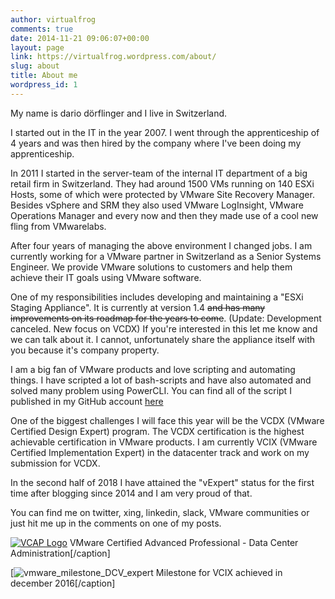 ```yaml
---
author: virtualfrog
comments: true
date: 2014-11-21 09:06:07+00:00
layout: page
link: https://virtualfrog.wordpress.com/about/
slug: about
title: About me
wordpress_id: 1
---
```


My name is dario dörflinger and I live in Switzerland.



I started out in the IT in the year 2007. I went through the apprenticeship of 4 years and was then hired by the company where I've been doing my apprenticeship.

In 2011 I started in the server-team of the internal IT department of a big retail firm in Switzerland. They had around 1500 VMs running on 140 ESXi Hosts, some of which were protected by VMware Site Recovery Manager. Besides vSphere and SRM they also used VMware LogInsight, VMware Operations Manager and every now and then they made use of a cool new fling from VMwarelabs.

After four years of managing the above environment I changed jobs. I am currently working for a VMware partner in Switzerland as a Senior Systems Engineer. We provide VMware solutions to customers and help them achieve their IT goals using VMware software.

One of my responsibilities includes developing and maintaining a "ESXi Staging Appliance". It is currently at version 1.4 <del>and has many improvements on its roadmap for the years to come</del>. (Update: Development canceled. New focus on VCDX) If you're interested in this let me know and we can talk about it. I cannot, unfortunately share the appliance itself with you because it's company property.

I am a big fan of VMware products and love scripting and automating things. I have scripted a lot of bash-scripts and have also automated and solved many problem using PowerCLI. You can find all of the script I published in my GitHub account [here](https://github.com/virtualFrog/PowerCLI-Scripts)

One of the biggest challenges I will face this year will be the VCDX (VMware Certified Design Expert) program. The VCDX certification is the highest achievable certification in VMware products. I am currently VCIX (VMware Certified Implementation Expert) in the datacenter track and work on my submission for VCDX.

In the second half of 2018 I have attained the "vExpert" status for the first time after blogging since 2014 and I am very proud of that.

You can find me on twitter, xing, linkedin, slack, VMware communities or just hit me up in the comments on one of my posts.

[![VCAP Logo](https://virtualfrog.files.wordpress.com/2014/11/vcap-dca.jpg?w=294)](https://virtualfrog.files.wordpress.com/2014/11/vcap-dca.jpg) VMware Certified Advanced Professional - Data Center Administration[/caption]

[![vmware_milestone_DCV_expert](https://virtualfrog.files.wordpress.com/2014/11/vmware_milestone_dcv_expert.png) Milestone for VCIX achieved in december 2016[/caption]

